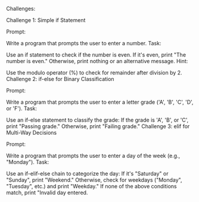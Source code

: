 Challenges:

Challenge 1: Simple if Statement

Prompt:

Write a program that prompts the user to enter a number.
Task:

Use an if statement to check if the number is even.
If it's even, print "The number is even."
Otherwise, print nothing or an alternative message.
Hint:

Use the modulo operator (%) to check for remainder after division by 2.
Challenge 2: if-else for Binary Classification

Prompt:

Write a program that prompts the user to enter a letter grade ('A', 'B', 'C', 'D', or 'F').
Task:

Use an if-else statement to classify the grade:
If the grade is 'A', 'B', or 'C', print "Passing grade."
Otherwise, print "Failing grade."
Challenge 3: elif for Multi-Way Decisions

Prompt:

Write a program that prompts the user to enter a day of the week (e.g., "Monday").
Task:

Use an if-elif-else chain to categorize the day:
If it's "Saturday" or "Sunday", print "Weekend."
Otherwise, check for weekdays ("Monday", "Tuesday", etc.) and print "Weekday."
If none of the above conditions match, print "Invalid day entered.